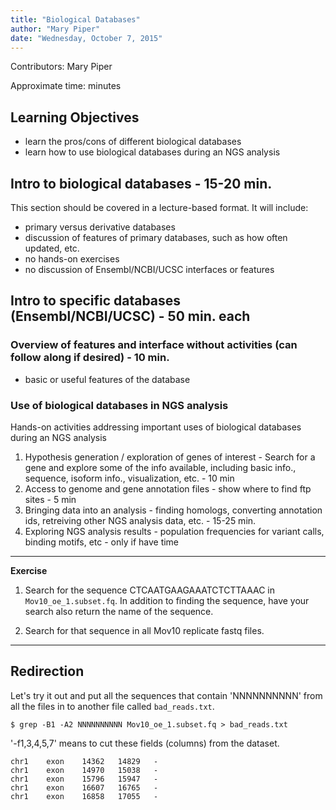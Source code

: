 ```yaml
---
title: "Biological Databases"
author: "Mary Piper"
date: "Wednesday, October 7, 2015"
---
```


Contributors: Mary Piper

Approximate time:  minutes

## Learning Objectives

* learn the pros/cons of different biological databases
* learn how to use biological databases during an NGS analysis

## Intro to biological databases - 15-20 min.

This section should be covered in a lecture-based format. It will include:

- primary versus derivative databases
- discussion of features of primary databases, such as how often updated, etc.
- no hands-on exercises
- no discussion of Ensembl/NCBI/UCSC interfaces or features


## Intro to specific databases (Ensembl/NCBI/UCSC) - 50 min. each

### Overview of features and interface without activities (can follow along if desired) - 10 min.
- basic or useful features of the database

### Use of biological databases in NGS analysis
Hands-on activities addressing important uses of biological databases during an NGS analysis

1. Hypothesis generation / exploration of genes of interest - Search for a gene and explore some of the info available, including basic info., sequence, isoform info., visualization, etc. - 10 min
2. Access to genome and gene annotation files - show where to find ftp sites - 5 min
3. Bringing data into an analysis - finding homologs, converting annotation ids, retreiving other NGS analysis data, etc. - 15-25 min.
4. Exploring NGS analysis results - population frequencies for variant calls, binding motifs, etc - only if have time


	
	

****
**Exercise**

1) Search for the sequence CTCAATGAAGAAATCTCTTAAAC in `Mov10_oe_1.subset.fq`.
In addition to finding the sequence, have your search also return
the name of the sequence.

2) Search for that sequence in all Mov10 replicate fastq files.
****

## Redirection

Let's try it out and put all the sequences that contain 'NNNNNNNNNN'
from all the files in to another file called `bad_reads.txt`.

`$ grep -B1 -A2 NNNNNNNNNN Mov10_oe_1.subset.fq > bad_reads.txt`
   
'-f1,3,4,5,7' means to cut these fields (columns) from the dataset.  

	chr1	exon	14362	14829	-
	chr1	exon	14970	15038	-
	chr1	exon	15796	15947	-
	chr1	exon	16607	16765	-
	chr1	exon	16858	17055	-


